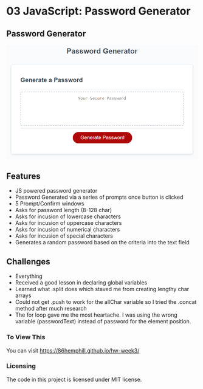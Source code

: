 # 03 JavaScript: Password Generator

## Password Generator

<img src= "Assets/03-javascript-homework-demo.png" alt= "Password Generator Demo">

## Features
* JS powered password generator
* Password Generated via a series of prompts once button is clicked
* 5 Prompt/Confirm windows
* Asks for password length (8-128 char)
* Asks for incusion of lowercase characters
* Asks for incusion of uppercase characters
* Asks for incusion of numerical characters
* Asks for incusion of special characters
* Generates a random password based on the criteria into the text field

## Challenges
* Everything
* Received a good lesson in declaring global variables
* Learned what .split does which staved me from creating lengthy char arrays
* Could not get .push to work for the allChar variable so I tried the .concat method after much research
* The for loop gave me the most heartache. I was using the wrong variable (passwordText) instead of password for the element position. 

### To View This
You can visit https://86hemphill.github.io/hw-week3/

### Licensing
The code in this project is licensed under MIT license.